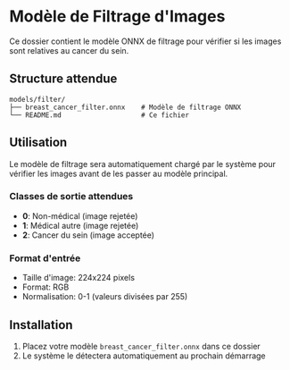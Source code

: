 # Modèle de Filtrage d'Images

Ce dossier contient le modèle ONNX de filtrage pour vérifier si les images sont relatives au cancer du sein.

## Structure attendue

```
models/filter/
├── breast_cancer_filter.onnx    # Modèle de filtrage ONNX
└── README.md                    # Ce fichier
```

## Utilisation

Le modèle de filtrage sera automatiquement chargé par le système pour vérifier les images avant de les passer au modèle principal.

### Classes de sortie attendues

- **0**: Non-médical (image rejetée)
- **1**: Médical autre (image rejetée) 
- **2**: Cancer du sein (image acceptée)

### Format d'entrée

- Taille d'image: 224x224 pixels
- Format: RGB
- Normalisation: 0-1 (valeurs divisées par 255)

## Installation

1. Placez votre modèle `breast_cancer_filter.onnx` dans ce dossier
2. Le système le détectera automatiquement au prochain démarrage
